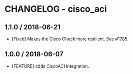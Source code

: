 # CHANGELOG - cisco_aci

## 1.1.0 / 2018-06-21

* [Fixed] Makes the Cisco Check more resilient. See [#1785](https://github.com/DataDog/integrations-core/pull/1785).

## 1.0.0 / 2018-06-07

* [FEATURE] adds CiscoACI integration.
